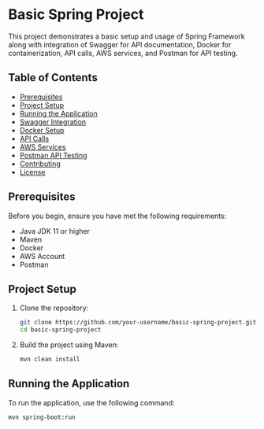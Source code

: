 
# Basic Spring Project

This project demonstrates a basic setup and usage of Spring Framework along with integration of Swagger for API documentation, Docker for containerization, API calls, AWS services, and Postman for API testing.

## Table of Contents
- [Prerequisites](#prerequisites)
- [Project Setup](#project-setup)
- [Running the Application](#running-the-application)
- [Swagger Integration](#swagger-integration)
- [Docker Setup](#docker-setup)
- [API Calls](#api-calls)
- [AWS Services](#aws-services)
- [Postman API Testing](#postman-api-testing)
- [Contributing](#contributing)
- [License](#license)

## Prerequisites

Before you begin, ensure you have met the following requirements:
- Java JDK 11 or higher
- Maven
- Docker
- AWS Account
- Postman

## Project Setup

1. Clone the repository:
    ```bash
    git clone https://github.com/your-username/basic-spring-project.git
    cd basic-spring-project
    ```

2. Build the project using Maven:
    ```bash
    mvn clean install
    ```

## Running the Application

To run the application, use the following command:
```bash
mvn spring-boot:run
